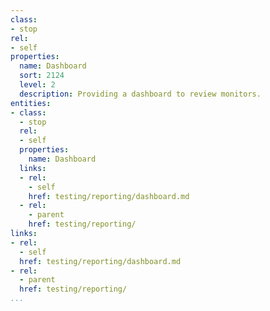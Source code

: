 ```yaml
---
class:
- stop
rel:
- self
properties:
  name: Dashboard
  sort: 2124
  level: 2
  description: Providing a dashboard to review monitors.
entities:
- class:
  - stop
  rel:
  - self
  properties:
    name: Dashboard
  links:
  - rel:
    - self
    href: testing/reporting/dashboard.md
  - rel:
    - parent
    href: testing/reporting/
links:
- rel:
  - self
  href: testing/reporting/dashboard.md
- rel:
  - parent
  href: testing/reporting/
...
```

